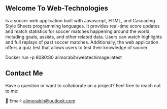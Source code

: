 ## Welcome To Web-Technologies

Is a soccer web application built with Javascript, HTML, and Cascading Style Sheets programming languages. It provides real-time score updates and match statistics for soccer matches happening around the world, including goals, assists, and other related data. Users can watch highlights and full replays of past soccer matches. Additionally, the web application offers a quiz test that allows users to test their knowledge of soccer.

Docker run -p 8080:80 alimorabih/webtechimage:latest

## Contact Me

Have a question or want to collaborate on a project? Feel free to reach out to me:

📧 Email: alimorabih@outlook.com
